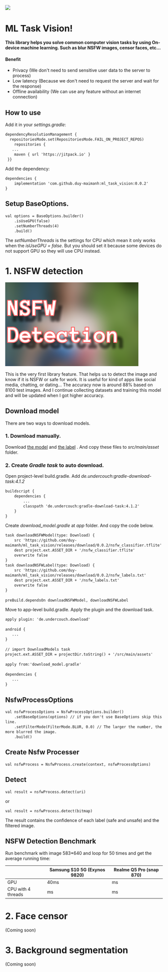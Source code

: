 ﻿[![](https://jitpack.io/v/duy-maimanh/ml_task_vision.svg)](https://jitpack.io/#duy-maimanh/ml_task_vision)

# ML Task Vision!

**This library helps you solve common computer vision tasks by using On-device machine learning. Such
as blur NSFW images, censor faces, etc...**

#### Benefit

+ Privacy (We don't need to send sensitive user data to the server to process)
+ Low latency (Because we don't need to request the server and wait for the response)
+ Offline availability (We can use any feature without an internet connection)

## How to use

Add it in your *settings.gradle*:

```
dependencyResolutionManagement {  
  repositoriesMode.set(RepositoriesMode.FAIL_ON_PROJECT_REPOS)  
    repositories {  
   ...  
    maven { url 'https://jitpack.io' }  
 }}
 ```

Add the dependency:

```
dependencies {
    implementation 'com.github.duy-maimanh:ml_task_vision:0.0.2'
}
 ```

## Setup BaseOptions.

```
val options = BaseOptions.builder()  
    .isUseGPU(false)  
    .setNumberThreads(4)  
    .build()
 ```

The *setNumberThreads* is the settings for CPU which mean it only works when the *isUseGPU = false*.
But you should set it because some devices do not support GPU so they will use CPU instead.

# 1. NSFW detection

![NSFW Banner](_arts/nsfw_banner.png "nsfw banner")

This is the very first library feature. That helps us to detect the image and know if it is NSFW or
safe for work. It is useful for kind of apps like social media, chatting, or dating... The accuracy
now is around 88% based on 8100 test images. And I continue collecting datasets and training this
model and will be updated when I got higher accuracy.

## Download model

There are two ways to download models.

### 1. Download manually.

Download [the model](https://github.com/duy-maimanh/ml_task_vision/releases/download/0.0.1/nsfw_classifier.tflite)
and [the label](https://github.com/duy-maimanh/ml_task_vision/releases/download/0.0.1/nsfw_labels.txt)
. And copy these files to *src/main/asset*
folder.

### 2. Create *Gradle task* to auto download.

Open project-level build.gradle. Add *de.undercouch:gradle-download-task:4.1.2*

```
buildscript {
    dependencies {
        ...
        classpath 'de.undercouch:gradle-download-task:4.1.2'
    }
}
```

Create *download_model.gradle* at *app* folder. And copy the code below.

```
task downloadNSFWModel(type: Download) {
    src 'https://github.com/duy-maimanh/ml_task_vision/releases/download/0.0.2/nsfw_classifier.tflite'
    dest project.ext.ASSET_DIR + '/nsfw_classifier.tflite'
    overwrite false
}
task downloadNSFWLabel(type: Download) {
    src 'https://github.com/duy-maimanh/ml_task_vision/releases/download/0.0.2/nsfw_labels.txt'
    dest project.ext.ASSET_DIR + '/nsfw_labels.txt'
    overwrite false
}

preBuild.dependsOn downloadNSFWModel, downloadNSFWLabel
```

Move to app-level build.gradle. Apply the plugin and the download task.

```
apply plugin: 'de.undercouch.download'

android {
   ...
}

// import DownloadModels task
project.ext.ASSET_DIR = projectDir.toString() + '/src/main/assets'

apply from:'download_model.gradle'

dependencies {
   ...
}
```

## NsfwProcessOptions

```
val nsfwProcessOptions = NsfwProcessOptions.builder()  
    .setBaseOptions(options) // if you don't use BaseOptions skip this line. 
    .setFilterMode(FilterMode.BLUR, 0.0) // The larger the number, the more blurred the image. 
    .build()
 ```

## Create Nsfw Processer

```
val nsfwProcess = NsfwProcess.create(context, nsfwProcessOptions)
```

## Detect

```
val result = nsfwProcess.detect(uri)
```

or

```
val result = nsfwProcess.detect(bitmap)
```

The result contains the confidence of each label (safe and unsafe) and the filtered image.

## NSFW Detection Benchmark

Run benchmark with image 583*640 and loop for 50 times and get the average running time:

|                    | Samsung S10 5G (Exynos 9820) | Realme Q5 Pro (snap 870) |
|--------------------|------------------------------|--------------------------|
| GPU                | 40ms                         | ms                       |
| CPU with 4 threads | ms                        | ms                       |

# 2. Face censor
(Coming soon)
# 3. Background segmentation
(Coming soon)
